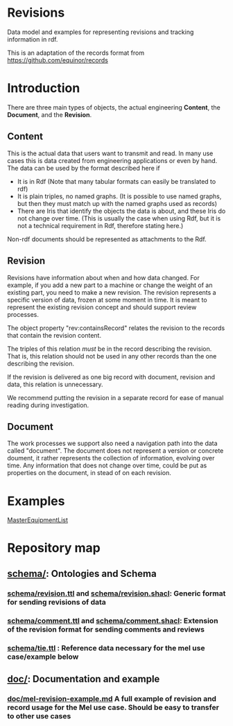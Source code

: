 # Revisions


Data model and examples for representing revisions and tracking information in rdf.

This is an adaptation of the records format from https://github.com/equinor/records 

# Introduction

There are three main types of objects, the actual engineering **Content**, the **Document**, and the **Revision**.

## Content
This is the actual data that users want to transmit and read. In many use cases this is data created from engineering applications or even by hand.
The data can be used by the format described here if
* It is in Rdf (Note that many tabular formats can easily be translated to rdf)
* It is plain triples, no named graphs. (It is possible to use named graphs, but then they must match up with the named graphs used as records)
* There are Iris that identify the objects the data is about, and these Iris do not change over time. (This is usually the case when using Rdf, but it is not a technical requirement in Rdf, therefore stating here.)

Non-rdf documents should be represented as attachments to the Rdf.


## Revision
Revisions have information about when and how data changed. For example, if you add a new part to a machine or change the weight of an existing part, you need to make a new revision.
The revision represents a specific version of data, frozen at some moment in time. 
It is meant to represent the existing revision concept and should support review processes.

The object property "rev:containsRecord" relates the revision to the records that contain the revision content. 

The triples of this relation _must_ be in the record describing the revision. That is, this relation should not be used in any other records than the one describing the revision.

If the revision is delivered as one big record with document, revision and data, this relation is unnecessary.

We recommend putting the revision in a separate record for ease of manual reading during investigation.

## Document
The work processes we support also need a navigation path into the data called "document".
The document does not represent a version or concrete doument, it rather represents the collection of information, evolving over time.
Any information that does not change over time, could be put as properties on the document, in stead of on each revision.

# Examples
[MasterEquipmentList](doc/mel-revision-example.md)

# Repository map

## [schema/](schema): Ontologies and Schema
### [schema/revision.ttl](schema/revision.ttl) and [schema/revision.shacl](schema/revision.shacl): Generic format for sending revisions of data
### [schema/comment.ttl](schema/comment.ttl) and [schema/comment.shacl](schema/comment.shacl): Extension of the revision format for sending comments and reviews
### [schema/tie.ttl](schema/tie.ttl) : Reference data necessary for the mel use case/example below

## [doc/](doc): Documentation and example
### [doc/mel-revision-example.md](doc/mel-revision-example.md) A full example of revision and record usage for the Mel use case. Should be easy to transfer to other use cases